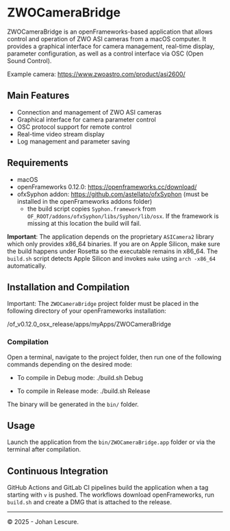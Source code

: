 # ZWOCameraBridge

ZWOCameraBridge is an openFrameworks-based application that allows control and operation of ZWO ASI cameras from a macOS computer. It provides a graphical interface for camera management, real-time display, parameter configuration, as well as a control interface via OSC (Open Sound Control).

Example camera:
https://www.zwoastro.com/product/asi2600/

## Main Features
- Connection and management of ZWO ASI cameras
- Graphical interface for camera parameter control
- OSC protocol support for remote control
- Real-time video stream display
- Log management and parameter saving

## Requirements
- macOS
- openFrameworks 0.12.0: https://openframeworks.cc/download/
 - ofxSyphon addon: https://github.com/astellato/ofxSyphon (must be installed in the openFrameworks addons folder)
   - the build script copies `Syphon.framework` from `OF_ROOT/addons/ofxSyphon/libs/Syphon/lib/osx`. If the framework is missing at this location the build will fail.

**Important**: The application depends on the proprietary `ASICamera2` library
which only provides x86_64 binaries. If you are on Apple Silicon, make sure the
build happens under Rosetta so the executable remains in x86_64. The `build.sh`
script detects Apple Silicon and invokes `make` using `arch -x86_64`
automatically.

## Installation and Compilation

Important: The `ZWOCameraBridge` project folder must be placed in the following directory of your openFrameworks installation:

/of_v0.12.0_osx_release/apps/myApps/ZWOCameraBridge



### Compilation

Open a terminal, navigate to the project folder, then run one of the following commands depending on the desired mode:

- To compile in Debug mode:
  ./build.sh Debug

- To compile in Release mode:
  ./build.sh Release

The binary will be generated in the `bin/` folder.

## Usage

Launch the application from the `bin/ZWOCameraBridge.app` folder or via the terminal after compilation.

## Continuous Integration

GitHub Actions and GitLab CI pipelines build the application when a tag starting with `v` is pushed. The workflows download openFrameworks, run `build.sh` and create a DMG that is attached to the release.

---

© 2025 - Johan Lescure.
